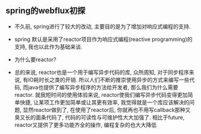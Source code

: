 ##  spring的webflux初探

* 不久前, spring进行了较大的改动, 主要目的是为了增加对响应式编程的支持.
* spring 默认是采用了reactor项目作为响应式编程(reactive programming)的支持, 我也以此作为基础来谈.

* 为什么要reactor?

* 总的来说, reactor也是一个用于编写异步代码的库, 众所周知, 对于同步程序来说, 有IO耗时长之类的开销. 所以人们不断的推崇使用异步的方式来编写一些代码, 而java也提供了编写异步程序的方法给开发者, 那么我们为什么需要reactor. 就我短时间的使用体验来说, reactor使我们编写异步代码变得更加简单快捷, 让某项工作更加简单或让其更有效率, 我觉得就是一个库应该解决的问题, 显然reactor做到了, 在使用了reactor后, 你就再也不用写callback那种又臭又长的面条代码了, 代码的可读性与可维护性大大加强了. 相比于future, reactor又提供了更多功能齐全的操作, 编程复杂的也大大降低